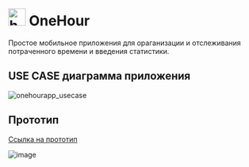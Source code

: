 #  <img src="https://github.com/ramildevm/OneHourApp/assets/58982208/ae82f55a-d903-4304-a98e-609ee97b1153" width="35" title="hover text"> OneHour 

Простое мобильное приложения для ораганизации и отслеживания потраченного времени и введения статистики.

<h2>USE CASE диаграмма приложения</h2>

![onehourapp_usecase](https://github.com/ramildevm/OneHourApp/assets/58982208/25f5e762-df14-41d7-b4e8-f151e58dc02b)

<h2>Прототип</h2>
<a href="https://www.figma.com/proto/N2w731GhRzCxXTLzVB3TFa/Untitled?type=design&node-id=1-2&t=UloLLEirEWyIutWr-1&scaling=scale-down&page-id=0%3A1&starting-point-node-id=1%3A2&mode=design"> Ссылка на прототип</a>

![image](https://github.com/ramildevm/OneHourApp/assets/58982208/ed016022-ce5e-4d17-b09a-5607ad593bfa)
